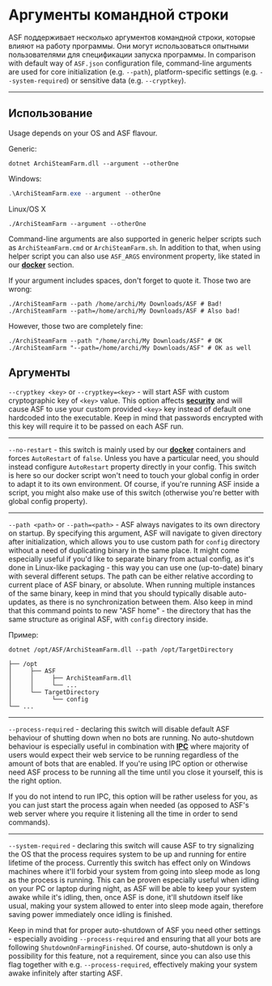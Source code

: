 # Аргументы командной строки

ASF поддерживает несколько аргументов командной строки, которые влияют на работу программы. Они могут использоваться опытными пользователями для спецификации запуска программы. In comparison with default way of `ASF.json` configuration file, command-line arguments are used for core initialization (e.g. `--path`), platform-specific settings (e.g. `--system-required`) or sensitive data (e.g. `--cryptkey`).

* * *

## Использование

Usage depends on your OS and ASF flavour.

Generic:

```shell
dotnet ArchiSteamFarm.dll --argument --otherOne
```

Windows:

```powershell
.\ArchiSteamFarm.exe --argument --otherOne
```

Linux/OS X

```shell
./ArchiSteamFarm --argument --otherOne
```

Command-line arguments are also supported in generic helper scripts such as `ArchiSteamFarm.cmd` or `ArchiSteamFarm.sh`. In addition to that, when using helper script you can also use `ASF_ARGS` environment property, like stated in our **[docker](https://github.com/JustArchi/ArchiSteamFarm/wiki/Docker#command-line-arguments)** section.

If your argument includes spaces, don't forget to quote it. Those two are wrong:

```shell
./ArchiSteamFarm --path /home/archi/My Downloads/ASF # Bad!
./ArchiSteamFarm --path=/home/archi/My Downloads/ASF # Also bad!
```

However, those two are completely fine:

```shell
./ArchiSteamFarm --path "/home/archi/My Downloads/ASF" # OK
./ArchiSteamFarm "--path=/home/archi/My Downloads/ASF" # OK as well
```

## Аргументы

`--cryptkey <key>` or `--cryptkey=<key>` - will start ASF with custom cryptographic key of `<key>` value. This option affects **[security](https://github.com/JustArchi/ArchiSteamFarm/wiki/Security)** and will cause ASF to use your custom provided `<key>` key instead of default one hardcoded into the executable. Keep in mind that passwords encrypted with this key will require it to be passed on each ASF run.

* * *

`--no-restart` - this switch is mainly used by our **[docker](https://github.com/JustArchi/ArchiSteamFarm/wiki/Docker)** containers and forces `AutoRestart` of `false`. Unless you have a particular need, you should instead configure `AutoRestart` property directly in your config. This switch is here so our docker script won't need to touch your global config in order to adapt it to its own environment. Of course, if you're running ASF inside a script, you might also make use of this switch (otherwise you're better with global config property).

* * *

`--path <path>` or `--path=<path>` - ASF always navigates to its own directory on startup. By specifying this argument, ASF will navigate to given directory after initialization, which allows you to use custom path for `config` directory without a need of duplicating binary in the same place. It might come especially useful if you'd like to separate binary from actual config, as it's done in Linux-like packaging - this way you can use one (up-to-date) binary with several different setups. The path can be either relative according to current place of ASF binary, or absolute. When running multiple instances of the same binary, keep in mind that you should typically disable auto-updates, as there is no synchronization between them. Also keep in mind that this command points to new "ASF home" - the directory that has the same structure as original ASF, with `config` directory inside.

Пример:

```shell
dotnet /opt/ASF/ArchiSteamFarm.dll --path /opt/TargetDirectory
```

    ├── /opt
    │     ├── ASF
    │     │     ├── ArchiSteamFarm.dll
    │     │     └── ...
    │     └── TargetDirectory
    │           └── config
    └── ...
    

* * *

`--process-required` - declaring this switch will disable default ASF behaviour of shutting down when no bots are running. No auto-shutdown behaviour is especially useful in combination with **[IPC](https://github.com/JustArchi/ArchiSteamFarm/wiki/IPC)** where majority of users would expect their web service to be running regardless of the amount of bots that are enabled. If you're using IPC option or otherwise need ASF process to be running all the time until you close it yourself, this is the right option.

If you do not intend to run IPC, this option will be rather useless for you, as you can just start the process again when needed (as opposed to ASF's web server where you require it listening all the time in order to send commands).

* * *

`--system-required` - declaring this switch will cause ASF to try signalizing the OS that the process requires system to be up and running for entire lifetime of the process. Currently this switch has effect only on Windows machines where it'll forbid your system from going into sleep mode as long as the process is running. This can be proven especially useful when idling on your PC or laptop during night, as ASF will be able to keep your system awake while it's idling, then, once ASF is done, it'll shutdown itself like usual, making your system allowed to enter into sleep mode again, therefore saving power immediately once idling is finished.

Keep in mind that for proper auto-shutdown of ASF you need other settings - especially avoiding `--process-required` and ensuring that all your bots are following `ShutdownOnFarmingFinished`. Of course, auto-shutdown is only a possibility for this feature, not a requirement, since you can also use this flag together with e.g. `--process-required`, effectively making your system awake infinitely after starting ASF.